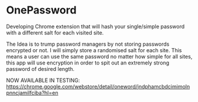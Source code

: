 # OnePassword
Developing Chrome extension that will hash your single/simple password with a different salt for each visited site.

The Idea is to trump password managers by not storing passwords encrypted or not. I will simply store a randomised salt for each site.
This means a user can use the same password no matter how simple for all sites, this app will use encryption
in order to spit out an extremely strong password of desired length.


NOW AVAILABLE IN TESTING: https://chrome.google.com/webstore/detail/oneword/jndphamcbdcimimolnpnncjamilfciba?hl=en

